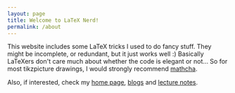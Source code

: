 ```yaml
---
layout: page
title: Welcome to LaTeX Nerd!
permalink: /about
---
```


This website includes some LaTeX tricks I used to do fancy stuff. They might be incomplete, or redundant, but it just works well :) Basically LaTeXers don't care much about whether the code is elegant or not... So for most tikzpicture drawings, I would strongly recommend [mathcha](https://www.mathcha.io/editor).

Also, if interested, check my [home page](https://sibeliusp.com), [blogs](https://blogs.sibeliusp.com) and [lecture notes](https://notes.sibeliusp.com).
